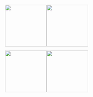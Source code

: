 <img align="" height="137px" src="https://github-readme-stats.vercel.app/api?username=Lucid1ty&hide_title=true&hide_border=true&show_icons=true&include_all_commits=true&line_height=21&bg_color=0,EC6C6C,FFD479,FFFC79,73FA79&theme=graywhite" /><img align="" height="137px" src="https://github-readme-stats.vercel.app/api/top-langs/?username=Lucid1ty&hide_title=true&hide_border=true&layout=compact&bg_color=0,73FA79,73FDFF,D783FF&theme=graywhite" />


<img align="" height="137px" src="https://github-readme-stats.vercel.app/api?username=Lucid1ty&hide_title=true&hide_border=true&show_icons=true&include_all_commits=true&line_height=21&bg_color=0,EC6C6C,FFD479,FFFC79,73FA79&theme=graywhite&locale=cn" /><img align="" height="137px" src="https://github-readme-stats.vercel.app/api/top-langs/?username=Lucid1ty&hide_title=true&hide_border=true&layout=compact&bg_color=0,73FA79,73FDFF,D783FF&theme=graywhite&locale=cn" />
